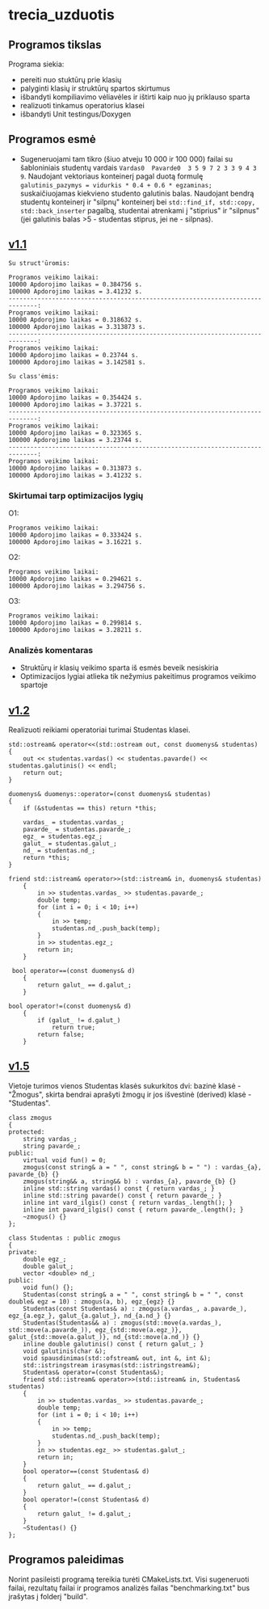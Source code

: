 # trecia_uzduotis

## Programos tikslas

Programa siekia:
* pereiti nuo stuktūrų prie klasių
* palyginti klasių ir struktūrų spartos skirtumus
* išbandyti kompiliavimo vėliavėles ir ištirti kaip nuo jų priklauso sparta
* realizuoti tinkamus operatorius klasei
* išbandyti Unit testingus/Doxygen

## Programos esmė

* Sugeneruojami tam tikro (šiuo atveju 10 000 ir 100 000) failai su šabloniniais studentų vardais ``Vardas0  Pavarde0  3 5 9 7 2 3 3 9 4 3 9``. Naudojant vektoriaus konteinerį pagal duotą formulę ``galutinis_pazymys = vidurkis * 0.4 + 0.6 * egzaminas;`` suskaičiuojamas kiekvieno studento galutinis balas. Naudojant bendrą studentų konteinerį ir "silpnų" konteinerį bei ``std::find_if, std::copy, std::back_inserter`` pagalbą, studentai atrenkami į "stiprius" ir "silpnus" (jei galutinis balas >5 - studentas stiprus, jei ne - silpnas).

## [v1.1](https://github.com/gytautele/trecia_uzduotis/releases/tag/v1.1) 

```
Su struct'ūromis:

Programos veikimo laikai: 
10000 Apdorojimo laikas = 0.384756 s.
100000 Apdorojimo laikas = 3.41232 s.
------------------------------------------------------------------------------:
Programos veikimo laikai: 
10000 Apdorojimo laikas = 0.318632 s.
100000 Apdorojimo laikas = 3.313873 s.
------------------------------------------------------------------------------:
Programos veikimo laikai: 
10000 Apdorojimo laikas = 0.23744 s.
100000 Apdorojimo laikas = 3.142581 s.

```

```
Su class'ėmis:

Programos veikimo laikai: 
10000 Apdorojimo laikas = 0.354424 s.
100000 Apdorojimo laikas = 3.37221 s.
------------------------------------------------------------------------------:
Programos veikimo laikai: 
10000 Apdorojimo laikas = 0.323365 s.
100000 Apdorojimo laikas = 3.23744 s.
------------------------------------------------------------------------------:
Programos veikimo laikai: 
10000 Apdorojimo laikas = 0.313873 s.
100000 Apdorojimo laikas = 3.41232 s.

```

### Skirtumai tarp optimizacijos lygių

O1:
```
Programos veikimo laikai: 
10000 Apdorojimo laikas = 0.333424 s.
100000 Apdorojimo laikas = 3.16221 s.
```
O2:
```
Programos veikimo laikai: 
10000 Apdorojimo laikas = 0.294621 s.
100000 Apdorojimo laikas = 3.294756 s.
```
O3:
```
Programos veikimo laikai: 
10000 Apdorojimo laikas = 0.299814 s.
100000 Apdorojimo laikas = 3.28211 s.
```

### Analizės komentaras

* Struktūrų ir klasių veikimo sparta iš esmės beveik nesiskiria
* Optimizacijos lygiai atlieka tik nežymius pakeitimus programos veikimo spartoje

##  [v1.2](https://github.com/gytautele/trecia_uzduotis/releases/tag/v1.2)

Realizuoti reikiami operatoriai turimai Studentas klasei.

```
std::ostream& operator<<(std::ostream out, const duomenys& studentas)
{
    out << studentas.vardas() << studentas.pavarde() << studentas.galutinis() << endl;
    return out;
}
```

```
duomenys& duomenys::operator=(const duomenys& studentas)
{
    if (&studentas == this) return *this;

    vardas_ = studentas.vardas_;
    pavarde_ = studentas.pavarde_;
    egz_ = studentas.egz_;
    galut_ = studentas.galut_;
    nd_ = studentas.nd_;
    return *this;
}
```

```
friend std::istream& operator>>(std::istream& in, duomenys& studentas)
    {
        in >> studentas.vardas_ >> studentas.pavarde_;
        double temp;
        for (int i = 0; i < 10; i++)
        {
            in >> temp;
            studentas.nd_.push_back(temp);
        }
        in >> studentas.egz_;
        return in;
    }
```

```
 bool operator==(const duomenys& d)
    {
        return galut_ == d.galut_;
    }
```

```
bool operator!=(const duomenys& d)
    {
        if (galut_ != d.galut_)
            return true;
        return false;
    }
```

##  [v1.5](https://github.com/gytautele/trecia_uzduotis/releases/tag/v1.5)

Vietoje turimos vienos Studentas klasės sukurkitos dvi: bazinė klasė - "Žmogus", skirta bendrai aprašyti žmogų ir jos išvestinė (derived) klasė - "Studentas".

```
class zmogus
{
protected:
    string vardas_;
    string pavarde_;
public:
    virtual void fun() = 0;
    zmogus(const string& a = " ", const string& b = " ") : vardas_{a}, pavarde_{b} {}
    zmogus(string&& a, string&& b) : vardas_{a}, pavarde_{b} {}
    inline std::string vardas() const { return vardas_; }
    inline std::string pavarde() const { return pavarde_; }
    inline int vard_ilgis() const { return vardas_.length(); }
    inline int pavard_ilgis() const { return pavarde_.length(); }
    ~zmogus() {}
};
```

```
class Studentas : public zmogus
{
private:
    double egz_;
    double galut_;
    vector <double> nd_;
public:
    void fun() {};
    Studentas(const string& a = " ", const string& b = " ", const double& egz = 10) : zmogus(a, b), egz_{egz} {}
    Studentas(const Studentas& a) : zmogus(a.vardas_, a.pavarde_), egz_{a.egz_}, galut_{a.galut_}, nd_{a.nd_} {}
    Studentas(Studentas&& a) : zmogus(std::move(a.vardas_), std::move(a.pavarde_)), egz_{std::move(a.egz_)}, galut_{std::move(a.galut_)}, nd_{std::move(a.nd_)} {}
    inline double galutinis() const { return galut_; }
    void galutinis(char &);
    void spausdinimas(std::ofstream& out, int &, int &);
    std::istringstream irasymas(std::istringstream&);
    Studentas& operator=(const Studentas&);
    friend std::istream& operator>>(std::istream& in, Studentas& studentas)
    {
        in >> studentas.vardas_ >> studentas.pavarde_;
        double temp;
        for (int i = 0; i < 10; i++)
        {
            in >> temp;
            studentas.nd_.push_back(temp);
        }
        in >> studentas.egz_ >> studentas.galut_;
        return in;
    }
    bool operator==(const Studentas& d)
    {
        return galut_ == d.galut_;
    }
    bool operator!=(const Studentas& d)
    {
        return galut_ != d.galut_;
    }
    ~Studentas() {}
};
```

## Programos paleidimas

Norint pasileisti programą tereikia turėti CMakeLists.txt. Visi sugeneruoti failai, rezultatų failai ir programos analizės failas "benchmarking.txt" bus įrašytas į folderį "build".
